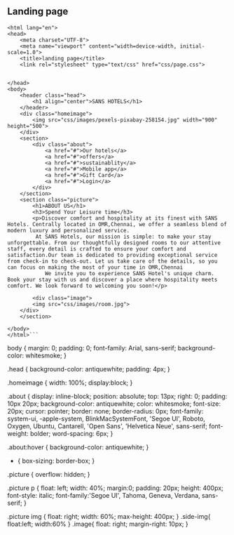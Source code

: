 ## Landing page
```<!DOCTYPE html>
<html lang="en">
<head>
    <meta charset="UTF-8">
    <meta name="viewport" content="width=device-width, initial-scale=1.0">
    <title>landing page</title>
    <link rel="stylesheet" type="text/css" href="css/page.css">


</head>
<body>
    <header class="head">
        <h1 align="center">SANS HOTELS</h1>
    </header>  
    <div class="homeimage">
        <img src="css/images/pexels-pixabay-258154.jpg" width="900" height="500">
    </div>
    <section>
        <div class="about">
            <a href="#">Our hotels</a>
            <a href="#">offers</a>
            <a href="#">sustainablity</a>
            <a href="#">Mobile app</a>
            <a href="#">Gift Card</a>
            <a href="#">Login</a>
        </div> 
    </section>    
    <section class="picture">
        <h1>ABOUT US</h1>
        <h3>Spend Your Leisure time</h3>
        <p>Discover comfort and hospitality at its finest with SANS Hotels. Centrally located in OMR,Chennai, we offer a seamless blend of modern luxury and personalized service.
         At SANS Hotels, our mission is simple: to make your stay unforgettable. From our thoughtfully designed rooms to our attentive staff, every detail is crafted to ensure your comfort and satisfaction.Our team is dedicated to providing exceptional service from check-in to check-out. Let us take care of the details, so you can focus on making the most of your time in OMR,Chennai
            We invite you to experience SANS Hotel's unique charm. Book your stay with us and discover a place where hospitality meets comfort. We look forward to welcoming you soon!</p>

        <div class="image">
        <img src="css/images/room.jpg">
    </div>
    </section>    
    
</body>
</html>```

```
body {
    margin: 0;
    padding: 0;
    font-family: Arial, sans-serif;
    background-color: whitesmoke;
}

.head {
    background-color: antiquewhite;
    padding: 4px;
}

.homeimage {
    width: 100%;
    display:block;
}

.about {
    display: inline-block;
    position: absolute;
    top: 13px;
    right: 0;
    padding: 10px 20px;
    background-color: antiquewhite;
    color: whitesmoke;
    font-size: 20px;
    cursor: pointer;
    border: none;
    border-radius: 0px;
    font-family: system-ui, -apple-system, BlinkMacSystemFont, 'Segoe UI', Roboto, Oxygen, Ubuntu, Cantarell, 'Open Sans', 'Helvetica Neue', sans-serif;
    font-weight: bolder;
    word-spacing: 6px;
}

.about:hover {
    background-color: antiquewhite;
}

* {
    box-sizing: border-box;
}

.picture {
    overflow: hidden;
}

.picture p {
    float: left;
    width: 40%;
    margin:0;
    padding: 20px;
    height: 400px;
    font-style: italic;
    font-family:'Segoe UI', Tahoma, Geneva, Verdana, sans-serif;
}

.picture img {
    float: right;
    width: 60%;
    max-height: 400px;
}
.side-img{
    float:left;
    width:60%
}
.image{
    float: right;
    margin-right: 10px;
}
```
